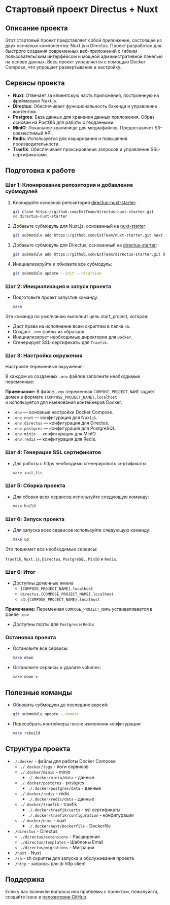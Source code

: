 # Стартовый проект Directus + Nuxt

## Описание проекта

Этот стартовый проект представляет собой приложение, состоящее из двух основных компонентов: Nuxt.js и Directus. Проект
разработан для быстрого создания современных веб-приложений с гибким пользовательским интерфейсом и мощной
административной панелью на основе данных. Весь проект управляется с помощью Docker Compose, что упрощает развертывание
и настройку.

## Сервисы проекта

- **Nuxt**:  Отвечает за клиентскую часть приложения, построенную на фреймворке Nuxt.js.
- **Directus**: Обеспечивает функциональность бэкенда и управление контентом.
- **Postgres**: База данных для хранения данных приложения. Образ основан на PostGIS для работы с геоданными.
- **MinIO**: Локальное хранилище для медиафайлов. Предоставляет S3-совместимый API.
- **Redis**: Используется для кэширования и повышения производительности.
- **Traefik**: Обеспечивает проксирование запросов и управление SSL-сертификатами.

## Подготовка к работе

### Шаг 1: Клонирование репозитория и добавление субмодулей

1. Клонируйте основной репозиторий [directus-nuxt-starter](https://github.com/ExtTeam/directus-nuxt-starter.git):
   ```sh
   git clone https://github.com/ExtTeam/directus-nuxt-starter.git
   cd directus-nuxt-starter
   ```

2. Добавьте субмодуль для Nuxt.js, основанный на [nuxt-starter](https://github.com/ExtTeam/nuxt-starter):
   ```sh
   git submodule add https://github.com/ExtTeam/nuxt-starter.git nuxt
   ```

3. Добавьте субмодуль для Directus, основанный на [directus-starter](https://github.com/ExtTeam/directus-starter):
   ```sh
   git submodule add https://github.com/ExtTeam/directus-starter.git directus
   ```

4. Инициализируйте и обновите все субмодуль:
   ```sh
   git submodule update --init --recursive
   ```

### Шаг 2: Инициализация и запуск проекта

- Подготовьте проект запустив команду:

   ```sh
   make
   ```

Эта команда по умолчанию выполнит цель start_project, которая:

- Даст права на исполнение всем скриптам в папке `sh`.
- Создаст `.env` файлы из образцов.
- Инициализирует необходимые директории для `Docker`.
- Сгенерирует SSL-сертификаты для `Traefik`.

### Шаг 3: Настройка окружения

Настройте переменные окружения:

В каждом из созданных `.env` файлов заполните необходимые переменные:

**Примечание:** В файле `.env` переменная `COMPOSE_PROJECT_NAME` задаёт домен в формате `{COMPOSE_PROJECT_NAME}.localhost` <br> и используется для именования контейнеров Docker.

- `.env` — основные настройки Docker Compose.
- `.env.nuxt` — конфигурация для Nuxt.js.
- `.env.directus` — конфигурация для Directus.
- `.env.postgres` — конфигурация для PostgreSQL.
- `.env.minio` — конфигурация для MinIO.
- `.env.redis` — конфигурация для Redis.

### Шаг 4: Генерация SSL сертификатов

- Для работы с https необходимо сгенерировать сертификаты

    ```sh
    make init_tls
    ```

### Шаг 5: Сборка проекта
- Для сборки всех сервисов используйте следующую команду:
    ```sh
    make build
    ```

### Шаг 6: Запуск проекта
- Для запуска всех сервисов используйте следующую команду:
    ```sh
    make up
    ```

Это поднимет все необходимые сервисы:

`Traefik`, `Nuxt.js`, `Directus`, `PostgreSQL`, `MinIO` и `Redis`.

### Шаг 6: Итог
- Доступны доменные имена
    - `{COMPOSE_PROJECT_NAME}.localhost`
    - `directus.{COMPOSE_PROJECT_NAME}.localhost`
    - `s3.{COMPOSE_PROJECT_NAME}.localhost`

**Примечание:** Переменная `COMPOSE_PROJECT_NAME` устанавливается в файле `.env`

- Доступны порты для `Postgres` и `Redis`

### Остановка проекта

- Остановите все сервисы:

   ```sh
   make down
   ```

- Остановите сервисы и удалите volumes:

    ```sh
    make down-v
    ```

## Полезные команды

- Обновить субмодули до последних версий:
  ```sh
  git submodule update --remote
  ```

- Пересобрать контейнеры после изменения конфигурации:
  ```sh
  make rebuild
  ```

## Структура проекта

- `./.docker` - файлы для работы Docker Compose
    - `./.docker/logs` - логи сервисов
    - `./.docker/minio` - minio
        - `./.docker/minio/data` - данные
    - `./.docker/postgres` - postgres
        - `./.docker/postgres/data` - данные
    - `./.docker/redis` - redis
        - `./.docker/redis/data` - данные
    - `./.docker/traefik` - traefik
        - `./.docker/traefik/certs` - ssl сертификаты
        - `./.docker/traefik/configuration` - конфигурации
    - `./.docker/nuxt` - nuxt
        - `./.docker/nuxt/Dockerfile` - Dockerfile
- `./directus` - Directus
    - `./directus/extensions` - Расширения
    - `./directus/templates` - Шаблоны Email
    - `./directus/migrations` - Миграции
- `./nuxt` - Nuxt
- `./sh` - sh скрипты для запуска и обслуживания проекта
- `./http` - запросы для jb http client

## Поддержка

Если у вас возникли вопросы или проблемы с проектом, пожалуйста, создайте issue
в [репозитории GitHub](https://github.com/ExtTeam/directus-nuxt-starter/issues).
